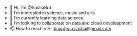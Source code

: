 - 👋 Hi, I’m @SachaBrd
- 👀 I’m interested in science, music and arts
- 🌱 I’m currently learning data science
- 💞️ I’m looking to collaborate on data and cloud developpment
- 📫 How to reach me : bourdeau.sacha@gmail.com
